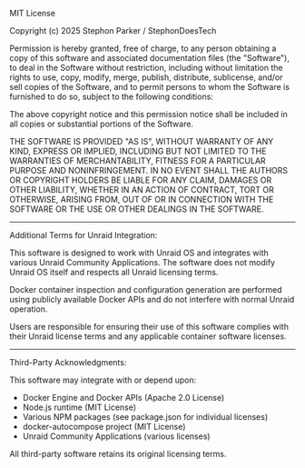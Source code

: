 MIT License

Copyright (c) 2025 Stephon Parker / StephonDoesTech

Permission is hereby granted, free of charge, to any person obtaining a copy
of this software and associated documentation files (the "Software"), to deal
in the Software without restriction, including without limitation the rights
to use, copy, modify, merge, publish, distribute, sublicense, and/or sell
copies of the Software, and to permit persons to whom the Software is
furnished to do so, subject to the following conditions:

The above copyright notice and this permission notice shall be included in all
copies or substantial portions of the Software.

THE SOFTWARE IS PROVIDED "AS IS", WITHOUT WARRANTY OF ANY KIND, EXPRESS OR
IMPLIED, INCLUDING BUT NOT LIMITED TO THE WARRANTIES OF MERCHANTABILITY,
FITNESS FOR A PARTICULAR PURPOSE AND NONINFRINGEMENT. IN NO EVENT SHALL THE
AUTHORS OR COPYRIGHT HOLDERS BE LIABLE FOR ANY CLAIM, DAMAGES OR OTHER
LIABILITY, WHETHER IN AN ACTION OF CONTRACT, TORT OR OTHERWISE, ARISING FROM,
OUT OF OR IN CONNECTION WITH THE SOFTWARE OR THE USE OR OTHER DEALINGS IN THE
SOFTWARE.

---

Additional Terms for Unraid Integration:

This software is designed to work with Unraid OS and integrates with various 
Unraid Community Applications. The software does not modify Unraid OS itself 
and respects all Unraid licensing terms.

Docker container inspection and configuration generation are performed using 
publicly available Docker APIs and do not interfere with normal Unraid operation.

Users are responsible for ensuring their use of this software complies with 
their Unraid license terms and any applicable container software licenses.

---

Third-Party Acknowledgments:

This software may integrate with or depend upon:
- Docker Engine and Docker APIs (Apache 2.0 License)
- Node.js runtime (MIT License)
- Various NPM packages (see package.json for individual licenses)
- docker-autocompose project (MIT License)
- Unraid Community Applications (various licenses)

All third-party software retains its original licensing terms.
